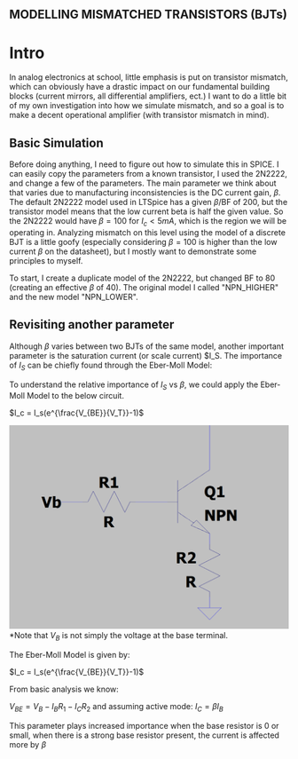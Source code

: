 ## MODELLING MISMATCHED TRANSISTORS (BJTs)

# Intro
In analog electronics at school, little emphasis is put on transistor mismatch, which can obviously have a drastic impact on our fundamental building blocks (current mirrors, all differential amplifiers, ect.)  I want to do a little bit of my own investigation into how we simulate mismatch, and so a goal is to make a decent operational amplifier (with transistor mismatch in mind).

## Basic Simulation
Before doing anything, I need to figure out how to simulate this in SPICE.  I can easily copy the parameters from a known transistor, I used the 2N2222, and change a few of the parameters.  The main parameter we think about that varies due to manufacturing inconsistencies is the DC current gain, $\beta$.  The default 2N2222 model used in LTSpice has a given $\beta$/BF of 200, but the transistor model means that the low current beta is half the given value.  So the 2N2222 would have $\beta = 100$ for $I_c < 5mA$, which is the region we will be operating in.  Analyzing mismatch on this level using the model of a discrete BJT is a little goofy (especially considering $\beta = 100$ is higher than the low current $\beta$ on the datasheet), but I mostly want to demonstrate some principles to myself.

To start, I create a duplicate model of the 2N2222, but changed BF to 80 (creating an effective $\beta$ of 40).  The original model I called "NPN_HIGHER" and the new model "NPN_LOWER".  



## Revisiting another parameter
Although $\beta$ varies between two BJTs of the same model, another important parameter is the saturation current (or scale current) $I_S.
The importance of $I_S$ can be chiefly found through the Eber-Moll Model:

To understand the relative importance of $I_S$ vs $\beta$, we could apply the Eber-Moll Model to the below circuit.

$I_c = I_s(e^{\frac{V_{BE}}{V_T}}-1)$

![VB applied to NPN with base and emitter resistor](images/basic.png)
*Note that $V_B$ is not simply the voltage at the base terminal.


The Eber-Moll Model is given by:

$I_c = I_s(e^{\frac{V_{BE}}{V_T}}-1)$

From basic analysis we know:

$V_{BE} = V_B - I_BR_1 - I_CR_2$
and assuming active mode: $I_C = \beta I_{B}$

This parameter plays increased importance when the base resistor is 0 or small, when there is a strong base resistor present, the current is affected more by $\beta$